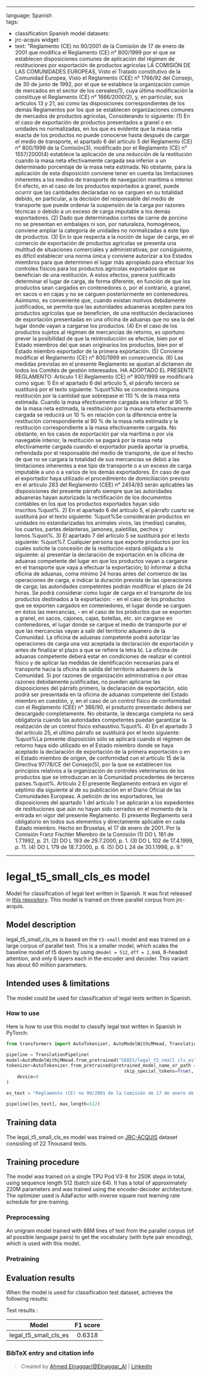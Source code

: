 
---
language: Spanish   
tags:
- classification Spanish model
datasets:
- jrc-acquis
widget:
- text: "Reglamento (CE) no 90/2001 de la Comisión de 17 de enero de 2001 que modifica el Reglamento (CE) n° 800/1999 por el que se establecen disposiciones comunes de aplicación del régimen de restituciones por exportación de productos agrícolas LA COMISIÓN DE LAS COMUNIDADES EUROPEAS, Visto el Tratado constitutivo de la Comunidad Europea, Visto el Reglamento (CEE) n° 1766/92 del Consejo, de 30 de junio de 1992, por el que se establece la organización común de mercados en el sector de los cereales(1), cuya última modificación la constituye el Reglamento (CE) n° 1666/2000(2), y, en particular, sus artículos 13 y 21, así como las disposiciones correspondientes de los demás Reglamentos por los que se establecen organizaciones comunes de mercados de productos agrícolas, Considerando lo siguiente: (1) En el caso de exportación de productos presentados a granel o en unidades no normalizadas, en los que es evidente que la masa neta exacta de los productos no puede conocerse hasta después de cargar el medio de transporte, el apartado 6 del artículo 5 del Reglamento (CE) n° 800/1999 de la Comisión(3), modificado por el Reglamento (CE) n° 1557/2000(4) establece la aplicación de una reducción de la restitución cuando la masa neta efectivamente cargada sea inferior a un determinado porcentaje de la masa neta estimada. No obstante, para la aplicación de esta disposición conviene tener en cuenta las limitaciones inherentes a los medios de transporte de navegación marítima o interior. En efecto, en el caso de los productos exportados a granel, puede ocurrir que las cantidades declaradas no se carguen en su totalidad debido, en particular, a la decisión del responsable del medio de transporte que puede ordenar la suspensión de la carga por razones técnicas o debido a un exceso de carga imputable a los demás exportadores. (2) Dado que determinados cortes de carne de porcino no se presentan en embalajes ni son, por naturaleza, homogéneos, conviene ampliar la categoría de unidades no normalizadas a este tipo de productos. (3) En lo que respecta a la noción de lugar de carga, en el comercio de exportación de productos agrícolas se presenta una multitud de situaciones comerciales y administrativas; por consiguiente, es difícil establecer una norma única y conviene autorizar a los Estados miembros para que determinen el lugar más apropiado para efectuar los controles físicos para los productos agrícolas exportados que se benefician de una restitución. A estos efectos, parece justificado determinar el lugar de carga, de forma diferente, en función de que los productos sean cargados en contenedores o, por el contrario, a granel, en sacos o en cajas y no se carguen posteriormente en contenedores. Asimismo, es conveniente que, cuando existan motivos debidamente justificados, se permita que las autoridades aduaneras acepten para los productos agrícolas que se beneficien, de una restitución declaraciones de exportación presentadas en una oficina de aduanas que no sea la del lugar donde vayan a cargarse los productos. (4) En el caso de los productos sujetos al régimen de mercancías de retorno, es oportuno prever la posibilidad de que la reintroducción se efectúe, bien por el Estado miembros del que sean originarios los productos, bien por el Estado miembro exportador de la primera exportación. (5) Conviene modificar el Reglamento (CE) n° 800/1999 en consecuencia. (6) Las medidas previstas en el presente Reglamento se ajustan al dictamen de todos los Comités de gestión interesados. HA ADOPTADO EL PRESENTE REGLAMENTO: Artículo 1 El Reglamento (CE) n° 800/1999 se modificará como sigue: 1) En el apartado 6 del articulo 5, el párrafo tercero se sustituirá por el texto siguiente: %quot%No se concederá ninguna restitución por la cantidad que sobrepase el 110 % de la masa neta estimada. Cuando la masa efectivamente cargada sea inferior al 90 % de la masa neta estimada, la restitución por la masa neta efectivamente cargada se reducirá un 10 % en relación con la diferencia entre la restitución correspondiente al 90 % de la masa neta estimada y la restitución correspondiente a la masa efectivamente cargada. No obstante, en los casos de exportación par vía marítima o por vía navegable interior, la restitución se pagará por la masa neta efectivamente cargada cuando el exportador pueda aportar la prueba, refrendada por el responsable del medio de transporte, de que el hecho de que no se cargara la totalidad de sus mercancías se debió a las limitaciones inherentes a ese tipo de transporte o a un exceso de carga imputable a uno o a varios de los demás exportadores. En caso de que el exportador haya utilizado el procedimiento de domiciliación previsto en el artículo 283 del Reglamento (CEE) n° 2454/93 serán aplicables las disposiciones del presente párrafo siempre que las autoridades aduaneras hayan autorizado la rectificación de los documentos contables en los que los productos exportados hayan sido inscritos.%quot%. 2) En el apartado 6 del artículo 5, el párrafo cuarto se sustituirá por el texto siguiente: %quot%Se considerarán productos en unidades no estandarizadas los animales vivos, las (medias) canales, los cuartos, partes delanteras, jamones, paletillas, pechos y lomos.%quot%. 3) El apartado 7 del articulo 5 se sustituirá por el texto siguiente: %quot%7. Cualquier persona que exporte productos por los cuales solicite la concesión de la restitución estará obligada a lo siguiente: a) presentar la declaración de exportación en la oficina de aduanas competente del lugar en que los productos vayan a cargarse en el transporte que vaya a efectuar la exportación; b) informar a dicha oficina de aduanas, coma mínimo 24 horas antes del comienzo de las operaciones de carga, e indicar la duración prevista de las operaciones de carga; las autoridades competentes podrán modificar el plazo de 24 horas. Se podrá considerar como lugar de carga en el transporte de los productos destinados a la exportación: - en el caso de los productos que se exporten cargados en contenedores, el lugar donde se carguen en éstos las mercancías, - en el caso de los productos que se exporten a granel, en sacos, cajones, cajas, botellas, etc. sin cargarse en contenedores, el lugar donde se cargue el medio de transporte por el que las mercancías vayan a salir del territorio aduanero de la Comunidad. La oficina de aduanas competente podrá autorizar las operaciones de carga una vez aceptada la declaración de exportación y antes de finalizar el plazo a que se refiere la letra b). La oficina de aduanas competente deberá estar en condiciones de realizar el control físico y de aplicar las medidas de identificación necesarias para el transporte hacia la oficina de salida del territorio aduanero de la Comunidad. Si por razones de organización administrativa o por otras razones debidamente justificadas, no pueden aplicarse las disposiciones del párrafo primero, la declaración de exportación, sólo podrá ser presentada en la oficina de aduanas competente del Estado miembro en cuestión, y, en el caso de un control físico de conformidad con el Reglamento (CEE) n° 386/90, el producto presentado deberá ser descargado completamente. No obstante, la descarga completa no será obligatoria cuando las autoridades competentes puedan garantizar la realización de un control físico exhaustivo.%quot%. 4) En el apartado 3 del artículo 25, el último párrafo se sustituirá por el texto siguiente: %quot%La presente disposición sólo se aplicará cuando el régimen de retorno haya sido utilizado en el Estado miembro donde se haya aceptado la declaración de exportación de la primera exportación o en el Estado miembro de origen, de conformidad con el artículo 15 de la Directiva 97/78/CE del Consejo(5), por la que se establecen los principios relativos a la organización de controles veterinarios de los productos que se introduzcan en la Comunidad procedentes de terceros países.%quot%. Artículo 2 El presente Reglamento entrará en vigor el séptimo día siguiente al de su publicación en el Diario Oficial de las Comunidades Europeas. A petición de los exportadores, las disposiciones del apartado 1 del articulo 1 se aplicarán a los expedientes de restituciones que aún no hayan sido cerrados en el momento de la entrada en vigor del presente Reglamento. El presente Reglamento será obligatorio en todos sus elementos y directamente aplicable en cada Estado miembro. Hecho en Bruselas, el 17 de enero de 2001. Por la Comisión Franz Fischler Miembro de la Comisión (1) DO L 181 de 1.7.1992, p. 21. (2) DO L 193 de 29.7.2000, p. 1. (3) DO L 102 de 17.4.1999, p. 11. (4) DO L 179 de 18.7.2000, p. 6. (5) DO L 24 de 30.1.1998, p. 9."

---

# legal_t5_small_cls_es model

Model for classification of legal text written in Spanish. It was first released in
[this repository](https://github.com/agemagician/LegalTrans). This model is trained on three parallel corpus from jrc-acquis.


## Model description

legal_t5_small_cls_es is based on the `t5-small` model and was trained on a large corpus of parallel text. This is a smaller model, which scales the baseline model of t5 down by using `dmodel = 512`, `dff = 2,048`, 8-headed attention, and only 6 layers each in the encoder and decoder. This variant has about 60 million parameters.

## Intended uses & limitations

The model could be used for classification of legal texts written in Spanish.

### How to use

Here is how to use this model to classify legal text written in Spanish in PyTorch:

```python
from transformers import AutoTokenizer, AutoModelWithLMHead, TranslationPipeline

pipeline = TranslationPipeline(
model=AutoModelWithLMHead.from_pretrained("SEBIS/legal_t5_small_cls_es"),
tokenizer=AutoTokenizer.from_pretrained(pretrained_model_name_or_path = "SEBIS/legal_t5_small_cls_es", do_lower_case=False, 
                                            skip_special_tokens=True),
    device=0
)

es_text = "Reglamento (CE) no 90/2001 de la Comisión de 17 de enero de 2001 que modifica el Reglamento (CE) n° 800/1999 por el que se establecen disposiciones comunes de aplicación del régimen de restituciones por exportación de productos agrícolas LA COMISIÓN DE LAS COMUNIDADES EUROPEAS, Visto el Tratado constitutivo de la Comunidad Europea, Visto el Reglamento (CEE) n° 1766/92 del Consejo, de 30 de junio de 1992, por el que se establece la organización común de mercados en el sector de los cereales(1), cuya última modificación la constituye el Reglamento (CE) n° 1666/2000(2), y, en particular, sus artículos 13 y 21, así como las disposiciones correspondientes de los demás Reglamentos por los que se establecen organizaciones comunes de mercados de productos agrícolas, Considerando lo siguiente: (1) En el caso de exportación de productos presentados a granel o en unidades no normalizadas, en los que es evidente que la masa neta exacta de los productos no puede conocerse hasta después de cargar el medio de transporte, el apartado 6 del artículo 5 del Reglamento (CE) n° 800/1999 de la Comisión(3), modificado por el Reglamento (CE) n° 1557/2000(4) establece la aplicación de una reducción de la restitución cuando la masa neta efectivamente cargada sea inferior a un determinado porcentaje de la masa neta estimada. No obstante, para la aplicación de esta disposición conviene tener en cuenta las limitaciones inherentes a los medios de transporte de navegación marítima o interior. En efecto, en el caso de los productos exportados a granel, puede ocurrir que las cantidades declaradas no se carguen en su totalidad debido, en particular, a la decisión del responsable del medio de transporte que puede ordenar la suspensión de la carga por razones técnicas o debido a un exceso de carga imputable a los demás exportadores. (2) Dado que determinados cortes de carne de porcino no se presentan en embalajes ni son, por naturaleza, homogéneos, conviene ampliar la categoría de unidades no normalizadas a este tipo de productos. (3) En lo que respecta a la noción de lugar de carga, en el comercio de exportación de productos agrícolas se presenta una multitud de situaciones comerciales y administrativas; por consiguiente, es difícil establecer una norma única y conviene autorizar a los Estados miembros para que determinen el lugar más apropiado para efectuar los controles físicos para los productos agrícolas exportados que se benefician de una restitución. A estos efectos, parece justificado determinar el lugar de carga, de forma diferente, en función de que los productos sean cargados en contenedores o, por el contrario, a granel, en sacos o en cajas y no se carguen posteriormente en contenedores. Asimismo, es conveniente que, cuando existan motivos debidamente justificados, se permita que las autoridades aduaneras acepten para los productos agrícolas que se beneficien, de una restitución declaraciones de exportación presentadas en una oficina de aduanas que no sea la del lugar donde vayan a cargarse los productos. (4) En el caso de los productos sujetos al régimen de mercancías de retorno, es oportuno prever la posibilidad de que la reintroducción se efectúe, bien por el Estado miembros del que sean originarios los productos, bien por el Estado miembro exportador de la primera exportación. (5) Conviene modificar el Reglamento (CE) n° 800/1999 en consecuencia. (6) Las medidas previstas en el presente Reglamento se ajustan al dictamen de todos los Comités de gestión interesados. HA ADOPTADO EL PRESENTE REGLAMENTO: Artículo 1 El Reglamento (CE) n° 800/1999 se modificará como sigue: 1) En el apartado 6 del articulo 5, el párrafo tercero se sustituirá por el texto siguiente: %quot%No se concederá ninguna restitución por la cantidad que sobrepase el 110 % de la masa neta estimada. Cuando la masa efectivamente cargada sea inferior al 90 % de la masa neta estimada, la restitución por la masa neta efectivamente cargada se reducirá un 10 % en relación con la diferencia entre la restitución correspondiente al 90 % de la masa neta estimada y la restitución correspondiente a la masa efectivamente cargada. No obstante, en los casos de exportación par vía marítima o por vía navegable interior, la restitución se pagará por la masa neta efectivamente cargada cuando el exportador pueda aportar la prueba, refrendada por el responsable del medio de transporte, de que el hecho de que no se cargara la totalidad de sus mercancías se debió a las limitaciones inherentes a ese tipo de transporte o a un exceso de carga imputable a uno o a varios de los demás exportadores. En caso de que el exportador haya utilizado el procedimiento de domiciliación previsto en el artículo 283 del Reglamento (CEE) n° 2454/93 serán aplicables las disposiciones del presente párrafo siempre que las autoridades aduaneras hayan autorizado la rectificación de los documentos contables en los que los productos exportados hayan sido inscritos.%quot%. 2) En el apartado 6 del artículo 5, el párrafo cuarto se sustituirá por el texto siguiente: %quot%Se considerarán productos en unidades no estandarizadas los animales vivos, las (medias) canales, los cuartos, partes delanteras, jamones, paletillas, pechos y lomos.%quot%. 3) El apartado 7 del articulo 5 se sustituirá por el texto siguiente: %quot%7. Cualquier persona que exporte productos por los cuales solicite la concesión de la restitución estará obligada a lo siguiente: a) presentar la declaración de exportación en la oficina de aduanas competente del lugar en que los productos vayan a cargarse en el transporte que vaya a efectuar la exportación; b) informar a dicha oficina de aduanas, coma mínimo 24 horas antes del comienzo de las operaciones de carga, e indicar la duración prevista de las operaciones de carga; las autoridades competentes podrán modificar el plazo de 24 horas. Se podrá considerar como lugar de carga en el transporte de los productos destinados a la exportación: - en el caso de los productos que se exporten cargados en contenedores, el lugar donde se carguen en éstos las mercancías, - en el caso de los productos que se exporten a granel, en sacos, cajones, cajas, botellas, etc. sin cargarse en contenedores, el lugar donde se cargue el medio de transporte por el que las mercancías vayan a salir del territorio aduanero de la Comunidad. La oficina de aduanas competente podrá autorizar las operaciones de carga una vez aceptada la declaración de exportación y antes de finalizar el plazo a que se refiere la letra b). La oficina de aduanas competente deberá estar en condiciones de realizar el control físico y de aplicar las medidas de identificación necesarias para el transporte hacia la oficina de salida del territorio aduanero de la Comunidad. Si por razones de organización administrativa o por otras razones debidamente justificadas, no pueden aplicarse las disposiciones del párrafo primero, la declaración de exportación, sólo podrá ser presentada en la oficina de aduanas competente del Estado miembro en cuestión, y, en el caso de un control físico de conformidad con el Reglamento (CEE) n° 386/90, el producto presentado deberá ser descargado completamente. No obstante, la descarga completa no será obligatoria cuando las autoridades competentes puedan garantizar la realización de un control físico exhaustivo.%quot%. 4) En el apartado 3 del artículo 25, el último párrafo se sustituirá por el texto siguiente: %quot%La presente disposición sólo se aplicará cuando el régimen de retorno haya sido utilizado en el Estado miembro donde se haya aceptado la declaración de exportación de la primera exportación o en el Estado miembro de origen, de conformidad con el artículo 15 de la Directiva 97/78/CE del Consejo(5), por la que se establecen los principios relativos a la organización de controles veterinarios de los productos que se introduzcan en la Comunidad procedentes de terceros países.%quot%. Artículo 2 El presente Reglamento entrará en vigor el séptimo día siguiente al de su publicación en el Diario Oficial de las Comunidades Europeas. A petición de los exportadores, las disposiciones del apartado 1 del articulo 1 se aplicarán a los expedientes de restituciones que aún no hayan sido cerrados en el momento de la entrada en vigor del presente Reglamento. El presente Reglamento será obligatorio en todos sus elementos y directamente aplicable en cada Estado miembro. Hecho en Bruselas, el 17 de enero de 2001. Por la Comisión Franz Fischler Miembro de la Comisión (1) DO L 181 de 1.7.1992, p. 21. (2) DO L 193 de 29.7.2000, p. 1. (3) DO L 102 de 17.4.1999, p. 11. (4) DO L 179 de 18.7.2000, p. 6. (5) DO L 24 de 30.1.1998, p. 9."

pipeline([es_text], max_length=512)
```

## Training data

The legal_t5_small_cls_es model was trained on [JRC-ACQUIS](https://wt-public.emm4u.eu/Acquis/index_2.2.html) dataset consisting of 22 Thousand texts.

## Training procedure


The model was trained on a single TPU Pod V3-8 for 250K steps in total, using sequence length 512 (batch size 64). It has a total of approximately 220M parameters and was trained using the encoder-decoder architecture. The optimizer used is AdaFactor with inverse square root learning rate schedule for pre-training.

### Preprocessing

An unigram model trained with 88M lines of text from the parallel corpus (of all possible language pairs) to get the vocabulary (with byte pair encoding), which is used with this model.

### Pretraining



## Evaluation results

When the model is used for classification test dataset, achieves the following results:

Test results :

| Model | F1 score |
|:-----:|:-----:|
|   legal_t5_small_cls_es | 0.6318|


### BibTeX entry and citation info

> Created by [Ahmed Elnaggar/@Elnaggar_AI](https://twitter.com/Elnaggar_AI) | [LinkedIn](https://www.linkedin.com/in/prof-ahmed-elnaggar/)
